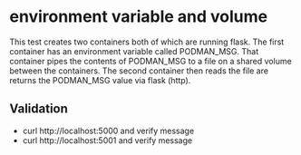 environment variable and volume
===============

This test creates two containers both of which are running flask.  The first container has
an environment variable called PODMAN_MSG.  That container pipes the contents of PODMAN_MSG
to a file on a shared volume between the containers.  The second container then reads the
file are returns the PODMAN_MSG value via flask (http).

Validation
------------
* curl http://localhost:5000 and verify message
* curl http://localhost:5001 and verify message
